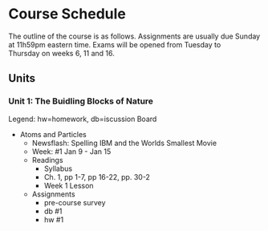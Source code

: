 # Course Schedule

The outline of the course is as follows. Assignments are usually due Sunday at 11h59pm eastern time. Exams will be opened from Tuesday to Thursday on weeks 6, 11 and 16.

## Units

### Unit 1: The Buidling Blocks of Nature

Legend: hw=homework, db=iscussion Board



* Atoms and Particles
  * Newsflash: Spelling IBM and the Worlds Smallest Movie
  * Week: \#1 Jan 9 - Jan 15
  * Readings
    * Syllabus
    * Ch. 1, pp 1-7, pp 16-22, pp. 30-2
    * Week 1 Lesson
  * Assignments
    * pre-course survey
    * db \#1
    * hw \#1



